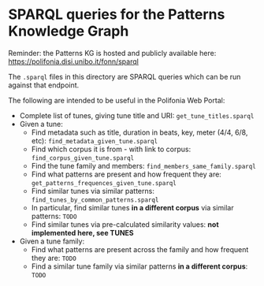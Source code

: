 # SPARQL queries for the Patterns Knowledge Graph

Reminder: the Patterns KG is hosted and publicly available here: https://polifonia.disi.unibo.it/fonn/sparql

The `.sparql` files in this directory are SPARQL queries which can be run against that endpoint.

The following are intended to be useful in the Polifonia Web Portal:

* Complete list of tunes, giving tune title and URI: `get_tune_titles.sparql`
* Given a tune:
  * Find metadata such as title, duration in beats, key, meter (4/4, 6/8, etc): `find_metadata_given_tune.sparql`
  * Find which corpus it is from - with link to corpus: `find_corpus_given_tune.sparql`
  * Find the tune family and members: `find_members_same_family.sparql`
  * Find what patterns are present and how frequent they are: `get_patterns_frequences_given_tune.sparql`
  * Find similar tunes via similar patterns: `find_tunes_by_common_patterns.sparql`
  * In particular, find similar tunes **in a different corpus** via similar patterns: `TODO`
  * Find similar tunes via pre-calculated similarity values: **not implemented here, see TUNES**
* Given a tune family:
  * Find what patterns are present across the family and how frequent they are: `TODO`
  * Find a similar tune family via similar patterns **in a different corpus**: `TODO`
